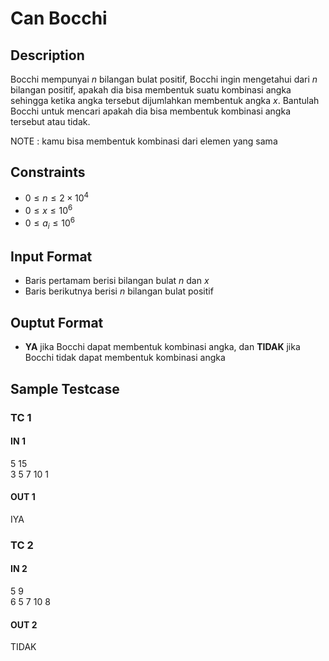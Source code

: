# Can Bocchi

## Description

Bocchi mempunyai *n* bilangan bulat positif, Bocchi ingin mengetahui dari *n* bilangan positif, apakah dia bisa membentuk suatu kombinasi angka sehingga ketika angka tersebut dijumlahkan membentuk angka *x*. Bantulah Bocchi untuk mencari apakah dia bisa membentuk kombinasi angka tersebut atau tidak.

NOTE : kamu bisa membentuk kombinasi dari elemen yang sama

## Constraints
- $0 \leq n \leq 2 \times 10^4$ 
- $0 \leq x \leq 10^6$ 
- $0 \leq a_i \leq 10^6$ 

## Input Format

- Baris pertamam berisi bilangan bulat *n* dan *x*
- Baris berikutnya berisi *n* bilangan bulat positif

## Ouptut Format

- **YA** jika Bocchi dapat membentuk kombinasi angka, dan **TIDAK** jika Bocchi tidak dapat membentuk kombinasi angka

## Sample Testcase

### TC 1

#### IN 1
5 15   
3 5 7 10 1

#### OUT 1
IYA

### TC 2

#### IN 2
5 9   
6 5 7 10 8

#### OUT 2
TIDAK